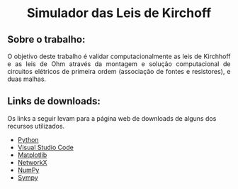 <h1 align="center">
    <b>Simulador das Leis de Kirchoff</b>
</h1>

## Sobre o trabalho:

<p align = justify>
O objetivo deste trabalho é validar computacionalmente as leis de Kirchhoff e as leis de Ohm através da montagem e solução computacional de circuitos elétricos de primeira ordem (associação de fontes e resistores), e duas malhas.
</p>

## Links de downloads:
Os links a seguir levam para a página web de downloads de alguns dos recursos utilizados.
- [Python](https://www.python.org/downloads/)
- [Visual Studio Code](https://code.visualstudio.com/download)
- [Matplotlib](https://matplotlib.org/stable/install/index.html)
- [NetworkX](https://networkx.org/documentation/stable/install.html)
- [NumPy](https://numpy.org/install/)
- [Sympy](https://www.sympy.org/pt/download.html)

